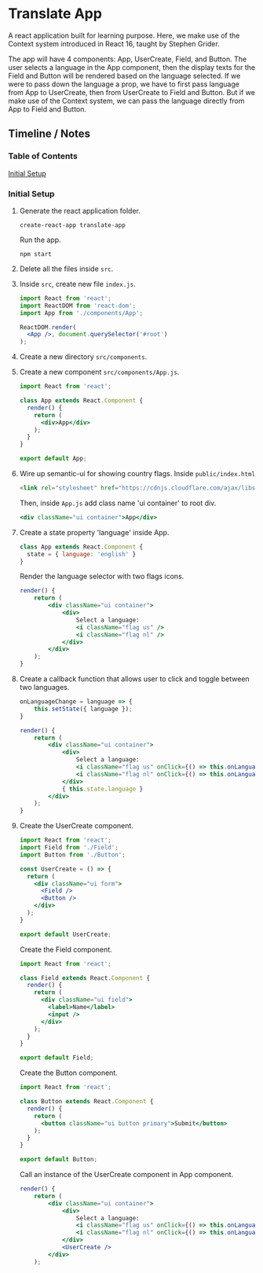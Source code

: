 # Translate App

A react application built for learning purpose. Here, we make use of the Context system introduced in React 16, taught by Stephen Grider.

The app will have 4 components: App, UserCreate, Field, and Button. The user selects a language in the App component, then the display texts for the Field and Button will be rendered based on the language selected. If we were to pass down the language a prop, we have to first pass language from App to UserCreate, then from UserCreate to Field and Button. But if we make use of the Context system, we can pass the language directly from App to Field and Button.



## Timeline / Notes

### Table of Contents

[Initial Setup](#initial-setup)



### Initial Setup

1. Generate the react application folder.

   `create-react-app translate-app`

   Run the app.

   `npm start`

2. Delete all the files inside `src`.

3. Inside `src`, create new file `index.js`.

   ```jsx
   import React from 'react';
   import ReactDOM from 'react-dom';
   import App from './components/App';
   
   ReactDOM.render(
     <App />, document.querySelector('#root')
   );
   ```

4. Create a new directory `src/components`.

5. Create a new component `src/components/App.js`.

   ```jsx
   import React from 'react';
   
   class App extends React.Component {
     render() {
       return (
         <div>App</div>
       );
     }
   }
   
   export default App;
   ```

6. Wire up semantic-ui for showing country flags. Inside `public/index.html`

   ```html
   <link rel="stylesheet" href="https://cdnjs.cloudflare.com/ajax/libs/semantic-ui/2.4.1/semantic.min.css" />
   ```

   Then, inside `App.js` add class name 'ui container' to root div.

   ```jsx
   <div className="ui container">App</div>
   ```

7. Create a state property 'language' inside App.

   ```jsx
   class App extends React.Component {
     state = { language: 'english' }   
   }
   ```

   Render the language selector with two flags icons.

   ```jsx
   render() {
       return (
           <div className="ui container">
               <div>
                   Select a language:
                   <i className="flag us" />
                   <i className="flag nl" />
               </div>
           </div>
       );
   }
   ```

8. Create a callback function that allows user to click and toggle between two languages.

   ```jsx
   onLanguageChange = language => {
       this.setState({ language });
   }
   
   render() {
       return (
           <div className="ui container">
               <div>
                   Select a language:
                   <i className="flag us" onClick={() => this.onLanguageChange('english')} />
                   <i className="flag nl" onClick={() => this.onLanguageChange('dutch')} />
               </div>
               { this.state.language }
           </div>
       );
   }
   ```

9. Create the UserCreate component.

   ```jsx
   import React from 'react';
   import Field from './Field';
   import Button from './Button';
   
   const UserCreate = () => {
     return (
       <div className="ui form">
         <Field />
         <Button />
       </div>
     );
   }
   
   export default UserCreate;
   ```

   Create the Field component.

   ```jsx
   import React from 'react';
   
   class Field extends React.Component {
     render() {
       return (
         <div className="ui field">
           <label>Name</label>
           <input />
         </div>
       );
     }
   }
   
   export default Field;
   ```

   Create the Button component.

   ```jsx
   import React from 'react';
   
   class Button extends React.Component {
     render() {
       return (
         <button className="ui button primary">Submit</button>
       );
     }
   }
   
   export default Button;
   ```

   Call an instance of the UserCreate component in App component.

   ```jsx
   render() {
       return (
           <div className="ui container">
               <div>
                   Select a language:
                   <i className="flag us" onClick={() => this.onLanguageChange('english')} />
                   <i className="flag nl" onClick={() => this.onLanguageChange('dutch')} />
               </div>
               <UserCreate />
           </div>
       );
   ```

   